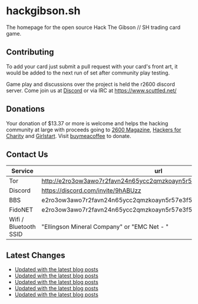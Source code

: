 # hackgibson.sh
The homepage for the open source Hack The Gibson // SH trading card game.


## Contributing

To add your card just submit a pull request with your card's front art, it would be added to the next run of set after community play testing.

Game play and discussions over the project is held the r2600 discord server. Come join us at [Discord](https://discord.com/invite/9hABUzz) or via IRC at https://www.scuttled.net/


## Donations

Your donation of $13.37 or more is welcome and helps the hacking community at large with proceeds going to [2600 Magazine](https://2600.com/), [Hackers for Charity](https://hackersforcharity.org) and [Girlstart](https://girlstart.org).  Visit [buymeacoffee](https://www.buymeacoffee.com/hackgibson.sh) to donate.


## Contact Us

Service | url
-|-
Tor | http://e2ro3ow3awo7r2favn24n65ycc2qmzkoayn5r57e3f56nvjwdcgg32ad.onion
Discord | https://discord.com/invite/9hABUzz
BBS | e2ro3ow3awo7r2favn24n65ycc2qmzkoayn5r57e3f56nvjwdcgg32ad.onion:23
FidoNET | e2ro3ow3awo7r2favn24n65ycc2qmzkoayn5r57e3f56nvjwdcgg32ad.onion:24554
Wifi / Bluetooth SSID | "Ellingson Mineral Company" or "EMC Net - <fidonet address>"

## Latest Changes
<!-- BLOG-POST-LIST:START -->
- [Updated with the latest blog posts](https://github.com/DFW2600/hackgibson.sh/commit/038925f888defaa54be71d5c44e20612756c6e5b)
- [Updated with the latest blog posts](https://github.com/DFW2600/hackgibson.sh/commit/113a79e6467f32f86c505b4ed7b155b0c6f8a16d)
- [Updated with the latest blog posts](https://github.com/DFW2600/hackgibson.sh/commit/d32516464a8a85c6070b3bd85dd0c54fd4e7c14e)
- [Updated with the latest blog posts](https://github.com/DFW2600/hackgibson.sh/commit/0b49f86358438bd686c854ccf25e8a6294957281)
- [Updated with the latest blog posts](https://github.com/DFW2600/hackgibson.sh/commit/a9a8fc672741a547109c8f0205310dba44c1f972)
<!-- BLOG-POST-LIST:END -->
